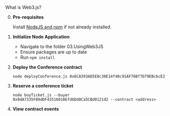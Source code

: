 What is Web3.js?

0. **Pre-requisites**

	Install [NodeJS and npm](https://nodejs.org/en/) if not already installed.

1. **Initialize Node Application**
    * Navigate to the folder 03.UsingWeb3JS
    * Ensure packages are up to date
    * Run `npm install`

2. **Deploy the Conference contract**
            
	`node deployConference.js 0x6CA393AD5E8c30E14f40c91AF76Bf7D79EBcbcE2`

3. **Reserve a conference ticket**
	
	`node buyTicket.js --buyer 0x9dA7335F89dDF43516010Efd6Dd8Ca5CBd0121d2 --contract <address>`
4. **View contract events**
